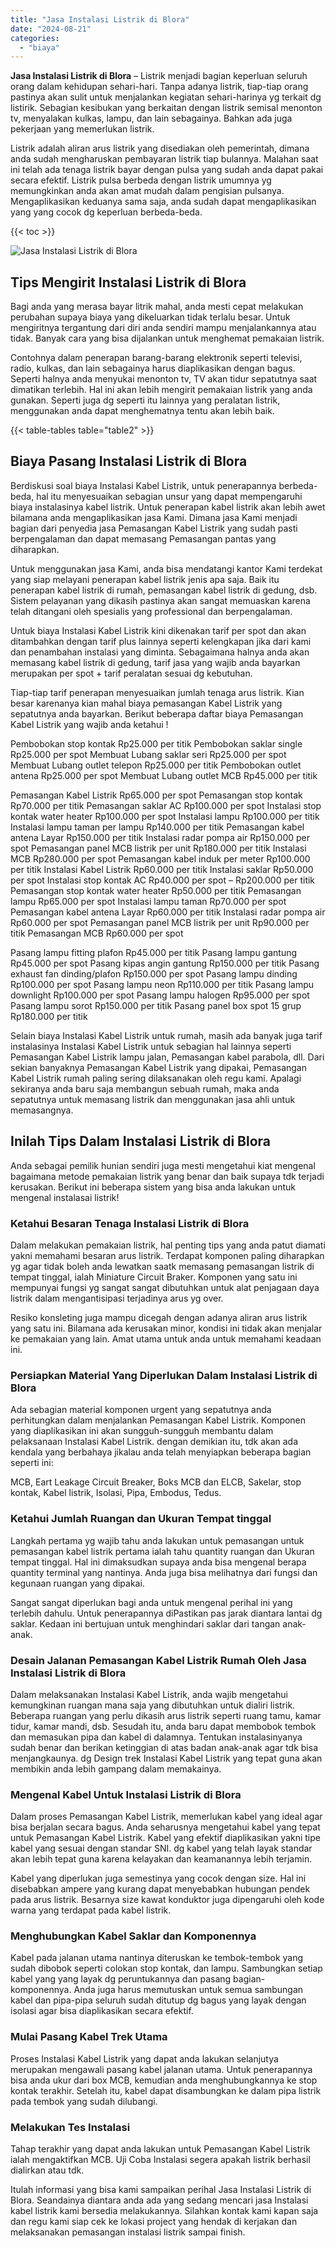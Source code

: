 ```yaml
---
title: "Jasa Instalasi Listrik di Blora"
date: "2024-08-21"
categories: 
  - "biaya"
---
```


**Jasa Instalasi Listrik di Blora** – Listrik menjadi bagian keperluan seluruh orang dalam kehidupan sehari-hari. Tanpa adanya listrik, tiap-tiap orang pastinya akan sulit untuk menjalankan kegiatan sehari-harinya yg terkait dg listirik. Sebagian kesibukan yang berkaitan dengan listrik semisal menonton tv, menyalakan kulkas, lampu, dan lain sebagainya. Bahkan ada juga pekerjaan yang memerlukan listrik.

Listrik adalah aliran arus listrik yang disediakan oleh pemerintah, dimana anda sudah mengharuskan pembayaran listrik tiap bulannya. Malahan saat ini telah ada tenaga listrik bayar dengan pulsa yang sudah anda dapat pakai secara efektif. Listrik pulsa berbeda dengan listrik umumnya yg memungkinkan anda akan amat mudah dalam pengisian pulsanya. Mengaplikasikan keduanya sama saja, anda sudah dapat mengaplikasikan yang yang cocok dg keperluan berbeda-beda.

{{< toc >}}

![Jasa Instalasi Listrik di Blora](/images/instalasi-listrik-murah15.png)

## Tips Mengirit Instalasi Listrik di Blora

Bagi anda yang merasa bayar litrik mahal, anda mesti cepat melakukan perubahan supaya biaya yang dikeluarkan tidak terlalu besar. Untuk mengiritnya tergantung dari diri anda sendiri mampu menjalankannya atau tidak. Banyak cara yang bisa dijalankan untuk menghemat pemakaian listrik.

Contohnya dalam penerapan barang-barang elektronik seperti televisi, radio, kulkas, dan lain sebagainya harus diaplikasikan dengan bagus. Seperti halnya anda menyukai menonton tv, TV akan tidur sepatutnya saat dimatikan terlebih. Hal ini akan lebih mengirit pemakaian listrik yang anda gunakan. Seperti juga dg seperti itu lainnya yang peralatan listrik, menggunakan anda dapat menghematnya tentu akan lebih baik.

{{< table-tables table="table2" >}}

## Biaya Pasang Instalasi Listrik di Blora

Berdiskusi soal biaya Instalasi Kabel Listrik, untuk penerapannya berbeda-beda, hal itu menyesuaikan sebagian unsur yang dapat mempengaruhi biaya instalasinya kabel listrik. Untuk penerapan kabel listrik akan lebih awet bilamana anda mengaplikasikan jasa Kami. Dimana jasa Kami menjadi bagian dari penyedia jasa Pemasangan Kabel Listrik yang sudah pasti berpengalaman dan dapat memasang Pemasangan pantas yang diharapkan.

Untuk menggunakan jasa Kami, anda bisa mendatangi kantor Kami terdekat yang siap melayani penerapan kabel listrik jenis apa saja. Baik itu penerapan kabel listrik di rumah, pemasangan kabel listrik di gedung, dsb. Sistem pelayanan yang dikasih pastinya akan sangat memuaskan karena telah ditangani oleh spesialis yang professional dan berpengalaman.

Untuk biaya Instalasi Kabel Listrik kini dikenakan tarif per spot dan akan ditambahkan dengan tarif plus lainnya seperti kelengkapan jika dari kami dan penambahan instalasi yang diminta. Sebagaimana halnya anda akan memasang kabel listrik di gedung, tarif jasa yang wajib anda bayarkan merupakan per spot + tarif peralatan sesuai dg kebutuhan.

Tiap-tiap tarif penerapan menyesuaikan jumlah tenaga arus listrik. Kian besar karenanya kian mahal biaya pemasangan Kabel Listrik yang sepatutnya anda bayarkan. Berikut beberapa daftar biaya Pemasangan Kabel Listrik yang wajib anda ketahui !

Pembobokan stop kontak Rp25.000 per titik Pembobokan saklar single Rp25.000 per spot Membuat Lubang saklar seri Rp25.000 per spot Membuat Lubang outlet telepon Rp25.000 per titik Pembobokan outlet antena Rp25.000 per spot Membuat Lubang outlet MCB Rp45.000 per titik

Pemasangan Kabel Listrik Rp65.000 per spot Pemasangan stop kontak Rp70.000 per titik Pemasangan saklar AC Rp100.000 per spot Instalasi stop kontak water heater Rp100.000 per spot Instalasi lampu Rp100.000 per titik Instalasi lampu taman per lampu Rp140.000 per titik Pemasangan kabel antena Layar Rp150.000 per titik Instalasi radar pompa air Rp150.000 per spot Pemasangan panel MCB listrik per unit Rp180.000 per titik Instalasi MCB Rp280.000 per spot Pemasangan kabel induk per meter Rp100.000 per titik Instalasi Kabel Listrik Rp60.000 per titik Instalasi saklar Rp50.000 per spot Instalasi stop kontak AC Rp40.000 per spot – Rp200.000 per titik Pemasangan stop kontak water heater Rp50.000 per titik Pemasangan lampu Rp65.000 per spot Instalasi lampu taman Rp70.000 per spot Pemasangan kabel antena Layar Rp60.000 per titik Instalasi radar pompa air Rp60.000 per spot Pemasangan panel MCB listrik per unit Rp90.000 per titik Pemasangan MCB Rp60.000 per spot

Pasang lampu fitting plafon Rp45.000 per titik Pasang lampu gantung Rp45.000 per spot Pasang kipas angin gantung Rp150.000 per titik Pasang exhaust fan dinding/plafon Rp150.000 per spot Pasang lampu dinding Rp100.000 per spot Pasang lampu neon Rp110.000 per titik Pasang lampu downlight Rp100.000 per spot Pasang lampu halogen Rp95.000 per spot Pasang lampu sorot Rp150.000 per titik Pasang panel box spot 15 grup Rp180.000 per titik

Selain biaya Instalasi Kabel Listrik untuk rumah, masih ada banyak juga tarif instalasinya Instalasi Kabel Listrik untuk sebagian hal lainnya seperti Pemasangan Kabel Listrik lampu jalan, Pemasangan kabel parabola, dll. Dari sekian banyaknya Pemasangan Kabel Listrik yang dipakai, Pemasangan Kabel Listrik rumah paling sering dilaksanakan oleh regu kami. Apalagi sekiranya anda baru saja membangun sebuah rumah, maka anda sepatutnya untuk memasang listrik dan menggunakan jasa ahli untuk memasangnya.

## Inilah Tips Dalam Instalasi Listrik di Blora


Anda sebagai pemilik hunian sendiri juga mesti mengetahui kiat mengenal bagaimana metode pemakaian listrik yang benar dan baik supaya tdk terjadi kerusakan. Berikut ini beberapa sistem yang bisa anda lakukan untuk mengenal instalasai listrik!

### Ketahui Besaran Tenaga Instalasi Listrik di Blora

Dalam melakukan pemakaian listrik, hal penting tips yang anda patut diamati yakni memahami besaran arus listrik. Terdapat komponen paling diharapkan yg agar tidak boleh anda lewatkan saatk memasang pemasangan listrik di tempat tinggal, ialah Miniature Circuit Braker. Komponen yang satu ini mempunyai fungsi yg sangat sangat dibutuhkan untuk alat penjagaan daya listrik dalam mengantisipasi terjadinya arus yg over.

Resiko konsleting juga mampu dicegah dengan adanya aliran arus listrik yang satu ini. Bilamana ada kerusakan minor, kondisi ini tidak akan menjalar ke pemakaian yang lain. Amat utama untuk anda untuk memahami keadaan ini.

### Persiapkan Material Yang Diperlukan Dalam Instalasi Listrik di Blora

Ada sebagian material komponen urgent yang sepatutnya anda perhitungkan dalam menjalankan Pemasangan Kabel Listrik. Komponen yang diaplikasikan ini akan sungguh-sungguh membantu dalam pelaksanaan Instalasi Kabel Listrik. dengan demikian itu, tdk akan ada kendala yang berbahaya jikalau anda telah menyiapkan beberapa bagian seperti ini:

MCB, Eart Leakage Circuit Breaker, Boks MCB dan ELCB, Sakelar, stop kontak, Kabel listrik, Isolasi, Pipa, Embodus, Tedus.

### Ketahui Jumlah Ruangan dan Ukuran Tempat tinggal

Langkah pertama yg wajib tahu anda lakukan untuk pemasangan untuk pemasangan kabel listrik pertama ialah tahu quantity ruangan dan Ukuran tempat tinggal. Hal ini dimaksudkan supaya anda bisa mengenal berapa quantity terminal yang nantinya. Anda juga bisa melihatnya dari fungsi dan kegunaan ruangan yang dipakai.

Sangat sangat diperlukan bagi anda untuk mengenal perihal ini yang terlebih dahulu. Untuk penerapannya diPastikan pas jarak diantara lantai dg saklar. Kedaan ini bertujuan untuk menghindari saklar dari tangan anak-anak.

### Desain Jalanan Pemasangan Kabel Listrik Rumah Oleh Jasa Instalasi Listrik di Blora

Dalam melaksanakan Instalasi Kabel Listrik, anda wajib mengetahui kemungkinan ruangan mana saja yang dibutuhkan untuk dialiri listrik. Beberapa ruangan yang perlu dikasih arus listrik seperti ruang tamu, kamar tidur, kamar mandi, dsb. Sesudah itu, anda baru dapat membobok tembok dan memasukan pipa dan kabel di dalamnya. Tentukan instalasinyanya sudah benar dan berikan ketinggian di atas badan anak-anak agar tdk bisa menjangkaunya. dg Design trek Instalasi Kabel Listrik yang tepat guna akan membikin anda lebih gampang dalam memakainya.

### Mengenal Kabel Untuk Instalasi Listrik di Blora

Dalam proses Pemasangan Kabel Listrik, memerlukan kabel yang ideal agar bisa berjalan secara bagus. Anda seharusnya mengetahui kabel yang tepat untuk Pemasangan Kabel Listrik. Kabel yang efektif diaplikasikan yakni tipe kabel yang sesuai dengan standar SNI. dg kabel yang telah layak standar akan lebih tepat guna karena kelayakan dan keamanannya lebih terjamin.

Kabel yang diperlukan juga semestinya yang cocok dengan size. Hal ini disebabkan ampere yang kurang dapat menyebabkan hubungan pendek pada arus listrik. Besarnya size kawat konduktor juga dipengaruhi oleh kode warna yang terdapat pada kabel listrik.

### Menghubungkan Kabel Saklar dan Komponennya

Kabel pada jalanan utama nantinya diteruskan ke tembok-tembok yang sudah dibobok seperti colokan stop kontak, dan lampu. Sambungkan setiap kabel yang yang layak dg peruntukannya dan pasang bagian-komponennya. Anda juga harus memutuskan untuk semua sambungan kabel dan pipa-pipa seluruh sudah ditutup dg bagus yang layak dengan isolasi agar bisa diaplikasikan secara efektif.

### Mulai Pasang Kabel Trek Utama

Proses Instalasi Kabel Listrik yang dapat anda lakukan selanjutya merupakan mengawali pasang kabel jalanan utama. Untuk penerapannya bisa anda ukur dari box MCB, kemudian anda menghubungkannya ke stop kontak terakhir. Setelah itu, kabel dapat disambungkan ke dalam pipa listrik pada tembok yang sudah dilubangi.

### Melakukan Tes Instalasi

Tahap terakhir yang dapat anda lakukan untuk Pemasangan Kabel Listrik ialah mengaktifkan MCB. Uji Coba Instalasi segera apakah listrik berhasil dialirkan atau tdk.

Itulah informasi yang bisa kami sampaikan perihal Jasa Instalasi Listrik di Blora. Seandainya diantara anda ada yang sedang mencari jasa Instalasi kabel listrik kami bersedia melakukannya. Silahkan kontak kami kapan saja dan regu kami siap cek ke lokasi project yang hendak di kerjakan dan melaksanakan pemasangan instalasi listrik sampai finish.
